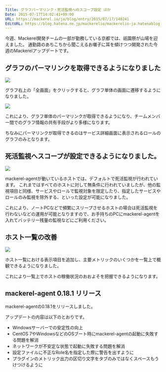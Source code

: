 ```yaml
---
Title: グラフパーマリンク・死活監視へのスコープ設定 ほか
Date: 2015-07-17T14:02:41+09:00
URL: https://mackerel.io/ja/blog/entry/2015/07/17/140241
EditURL: https://blog.hatena.ne.jp/mackerelio/mackerelio-ja.hatenablog.mackerel.io/atom/entry/8454420450101755514
---
```


今週、Mackerel開発チームの一部が勤務している京都では、祇園祭が山場を迎えました。
通勤路のあちこちから聞こえるお囃子に耳を傾けつつ開発された今週のMackerelアップデートです。

## グラフのパーマリンクを取得できるようになりました

![](https://cdn-ak.f.st-hatena.com/images/fotolife/m/mackerelio/20150716/20150716162409.png)

グラフ右上の「全画面」をクリックすると、グラフ単体の画面に遷移するようになりました。

![](https://cdn-ak.f.st-hatena.com/images/fotolife/m/mackerelio/20150716/20150716162411.png)

これにより、グラフ単体のパーマリンクが取得できるようになり、チームメンバー間でのグラフ情報の共有手段がより多様になります。

ちなみにパーマリンクが取得できるのはサービス詳細画面に表示されるロールのグラフのみとなります。

## 死活監視へスコープが設定できるようになりました。

![](https://cdn-ak.f.st-hatena.com/images/fotolife/m/mackerelio/20150716/20150716162407.png)

mackerel-agentが動いているホストでは、デフォルトで死活監視が行われています。
これまではすべてのホストに対して無条件に行われていましたが、他の監視項目と同様、サービスやロールで監視対象を限定したり、指定したサービスやロールのみ監視を除外する、といった設定が可能になりました。

これにより、ノートPCなどで頻繁にスリープさせるホストの場合は死活監視を行わないなどの運用が可能となりますので、お手持ちのPCにmackerel-agentを入れてバッテリー残量の監視などにご利用ください。

## ホスト一覧の改善

![](https://cdn-ak.f.st-hatena.com/images/fotolife/m/mackerelio/20150717/20150717105103.png)

ホスト一覧における表示項目を追加し、主要メトリックのいくつかを一覧上で概観できるようになりました。

これにより一覧上でホストの稼働状況のおおよそを把握できるようになります。

## mackerel-agent 0.18.1 リリース

mackerel-agentの0.18.1をリリースしました。

アップデートの内容は以下のとおりです。

- Windowsサーバーでの安定性の向上
- CentOS 7やWindowsなどのOSブート時にmackerel-agentの起動に失敗する問題を解消
- ネットワークが不安定な状態で起動に失敗する問題を解消
- 設定ファイルに不正なRole名を指定した際に警告を出すように
- プラグインのメトリック出力の区切り文字をタブのみではなくスペースもうけつけるように
